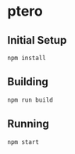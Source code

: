 # ptero

## Initial Setup

    npm install

## Building

    npm run build

## Running

    npm start
